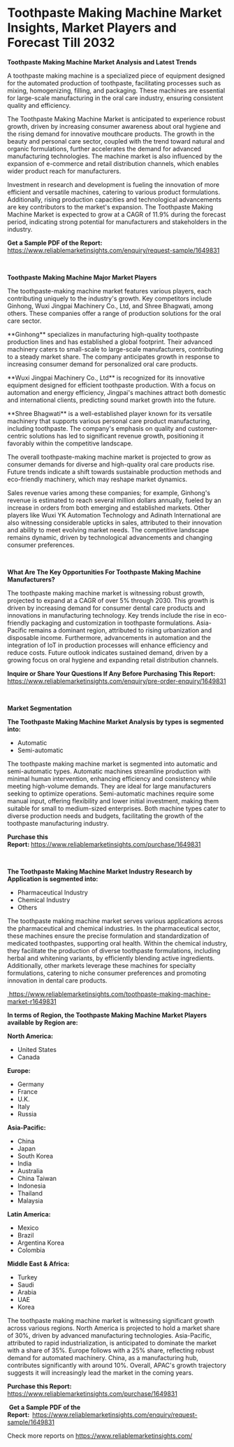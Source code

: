 <p><h1>Toothpaste Making Machine Market Insights, Market Players and Forecast Till 2032</h1></p><p><strong>Toothpaste Making Machine Market Analysis and Latest Trends</strong></p>
<p><p>A toothpaste making machine is a specialized piece of equipment designed for the automated production of toothpaste, facilitating processes such as mixing, homogenizing, filling, and packaging. These machines are essential for large-scale manufacturing in the oral care industry, ensuring consistent quality and efficiency.</p><p>The Toothpaste Making Machine Market is anticipated to experience robust growth, driven by increasing consumer awareness about oral hygiene and the rising demand for innovative mouthcare products. The growth in the beauty and personal care sector, coupled with the trend toward natural and organic formulations, further accelerates the demand for advanced manufacturing technologies. The machine market is also influenced by the expansion of e-commerce and retail distribution channels, which enables wider product reach for manufacturers.</p><p>Investment in research and development is fueling the innovation of more efficient and versatile machines, catering to various product formulations. Additionally, rising production capacities and technological advancements are key contributors to the market's expansion. The Toothpaste Making Machine Market is expected to grow at a CAGR of 11.9% during the forecast period, indicating strong potential for manufacturers and stakeholders in the industry.</p></p>
<p><strong>Get a Sample PDF of the Report:&nbsp;</strong> <a href="https://www.reliablemarketinsights.com/enquiry/request-sample/1649831?utm_campaign=3517&utm_medium=2&utm_source=Github&utm_content=ia&utm_term=09042025&utm_id=toothpaste-making-machine">https://www.reliablemarketinsights.com/enquiry/request-sample/1649831</a></p>
<p>&nbsp;</p>
<p><strong>Toothpaste Making Machine Major Market Players</strong></p>
<p><p>The toothpaste-making machine market features various players, each contributing uniquely to the industry's growth. Key competitors include Ginhong, Wuxi Jingpai Machinery Co., Ltd, and Shree Bhagwati, among others. These companies offer a range of production solutions for the oral care sector.</p><p>**Ginhong** specializes in manufacturing high-quality toothpaste production lines and has established a global footprint. Their advanced machinery caters to small-scale to large-scale manufacturers, contributing to a steady market share. The company anticipates growth in response to increasing consumer demand for personalized oral care products.</p><p>**Wuxi Jingpai Machinery Co., Ltd** is recognized for its innovative equipment designed for efficient toothpaste production. With a focus on automation and energy efficiency, Jingpai's machines attract both domestic and international clients, predicting sound market growth into the future.</p><p>**Shree Bhagwati** is a well-established player known for its versatile machinery that supports various personal care product manufacturing, including toothpaste. The company's emphasis on quality and customer-centric solutions has led to significant revenue growth, positioning it favorably within the competitive landscape.</p><p>The overall toothpaste-making machine market is projected to grow as consumer demands for diverse and high-quality oral care products rise. Future trends indicate a shift towards sustainable production methods and eco-friendly machinery, which may reshape market dynamics.</p><p>Sales revenue varies among these companies; for example, Ginhong's revenue is estimated to reach several million dollars annually, fueled by an increase in orders from both emerging and established markets. Other players like Wuxi YK Automation Technology and Adinath International are also witnessing considerable upticks in sales, attributed to their innovation and ability to meet evolving market needs. The competitive landscape remains dynamic, driven by technological advancements and changing consumer preferences.</p></p>
<p>&nbsp;</p>
<p><strong>What Are The Key Opportunities For Toothpaste Making Machine Manufacturers?</strong></p>
<p><p>The toothpaste making machine market is witnessing robust growth, projected to expand at a CAGR of over 5% through 2030. This growth is driven by increasing demand for consumer dental care products and innovations in manufacturing technology. Key trends include the rise in eco-friendly packaging and customization in toothpaste formulations. Asia-Pacific remains a dominant region, attributed to rising urbanization and disposable income. Furthermore, advancements in automation and the integration of IoT in production processes will enhance efficiency and reduce costs. Future outlook indicates sustained demand, driven by a growing focus on oral hygiene and expanding retail distribution channels.</p></p>
<p><strong>Inquire or Share Your Questions If Any Before Purchasing This Report:</strong> <a href="https://www.reliablemarketinsights.com/enquiry/pre-order-enquiry/1649831?utm_campaign=3517&utm_medium=2&utm_source=Github&utm_content=ia&utm_term=09042025&utm_id=toothpaste-making-machine">https://www.reliablemarketinsights.com/enquiry/pre-order-enquiry/1649831</a></p>
<p>&nbsp;</p>
<p><strong>Market Segmentation</strong></p>
<p><strong>The Toothpaste Making Machine Market Analysis by types is segmented into:</strong></p>
<p><ul><li>Automatic</li><li>Semi-automatic</li></ul></p>
<p><p>The toothpaste making machine market is segmented into automatic and semi-automatic types. Automatic machines streamline production with minimal human intervention, enhancing efficiency and consistency while meeting high-volume demands. They are ideal for large manufacturers seeking to optimize operations. Semi-automatic machines require some manual input, offering flexibility and lower initial investment, making them suitable for small to medium-sized enterprises. Both machine types cater to diverse production needs and budgets, facilitating the growth of the toothpaste manufacturing industry.</p></p>
<p><strong>Purchase this Report:&nbsp;</strong><a href="https://www.reliablemarketinsights.com/purchase/1649831?utm_campaign=3517&utm_medium=2&utm_source=Github&utm_content=ia&utm_term=09042025&utm_id=toothpaste-making-machine">https://www.reliablemarketinsights.com/purchase/1649831</a></p>
<p>&nbsp;</p>
<p><strong>The Toothpaste Making Machine Market Industry Research by Application is segmented into:</strong></p>
<p><ul><li>Pharmaceutical Industry</li><li>Chemical Industry</li><li>Others</li></ul></p>
<p><p>The toothpaste making machine market serves various applications across the pharmaceutical and chemical industries. In the pharmaceutical sector, these machines ensure the precise formulation and standardization of medicated toothpastes, supporting oral health. Within the chemical industry, they facilitate the production of diverse toothpaste formulations, including herbal and whitening variants, by efficiently blending active ingredients. Additionally, other markets leverage these machines for specialty formulations, catering to niche consumer preferences and promoting innovation in dental care products.</p></p>
<p><a href="https://www.reliablemarketinsights.com/toothpaste-making-machine-market-r1649831?utm_campaign=3517&utm_medium=2&utm_source=Github&utm_content=ia&utm_term=09042025&utm_id=toothpaste-making-machine">&nbsp;https://www.reliablemarketinsights.com/toothpaste-making-machine-market-r1649831</a></p>
<p><strong>In terms of Region, the Toothpaste Making Machine Market Players available by Region are:</strong></p>
<p>
    <p> <strong> North America: </strong>
        <ul>
            <li>United States</li>
            <li>Canada</li>
        </ul>
        </p> 
    <p> <strong> Europe: </strong>
        <ul>
            <li>Germany</li>
            <li>France</li>
            <li>U.K.</li>
            <li>Italy</li>
            <li>Russia</li>
        </ul>
        </p> 
    <p> <strong> Asia-Pacific: </strong>
        <ul>
            <li>China</li>
            <li>Japan</li>
            <li>South Korea</li>
            <li>India</li>
            <li>Australia</li>
            <li>China Taiwan</li>
            <li>Indonesia</li>
            <li>Thailand</li>
            <li>Malaysia</li>
        </ul>
        </p> 
    <p> <strong> Latin America: </strong>
        <ul>
            <li>Mexico</li>
            <li>Brazil</li>
            <li>Argentina Korea</li>
            <li>Colombia</li>
        </ul>
        </p> 
    <p> <strong> Middle East & Africa: </strong>
        <ul>
            <li>Turkey</li>
            <li>Saudi</li>
            <li>Arabia</li>
            <li>UAE</li>
            <li>Korea</li>
        </ul>
    </p>
    </p>
<p><p>The toothpaste making machine market is witnessing significant growth across various regions. North America is projected to hold a market share of 30%, driven by advanced manufacturing technologies. Asia-Pacific, attributed to rapid industrialization, is anticipated to dominate the market with a share of 35%. Europe follows with a 25% share, reflecting robust demand for automated machinery. China, as a manufacturing hub, contributes significantly with around 10%. Overall, APAC's growth trajectory suggests it will increasingly lead the market in the coming years.</p></p>
<p><strong>Purchase this Report: </strong><a href="https://www.reliablemarketinsights.com/purchase/1649831?utm_campaign=3517&utm_medium=2&utm_source=Github&utm_content=ia&utm_term=09042025&utm_id=toothpaste-making-machine">https://www.reliablemarketinsights.com/purchase/1649831</a></p>
<p>&nbsp;<strong>Get a Sample PDF of the Report:&nbsp;&nbsp;</strong><a href="https://www.reliablemarketinsights.com/enquiry/request-sample/1649831?utm_campaign=3517&utm_medium=2&utm_source=Github&utm_content=ia&utm_term=09042025&utm_id=toothpaste-making-machine">https://www.reliablemarketinsights.com/enquiry/request-sample/1649831</a></p>
<p><strong></strong></p>
<p>Check more reports on <a href="https://www.reliablemarketinsights.com/?utm_campaign=3517&utm_medium=2&utm_source=Github&utm_content=ia&utm_term=09042025&utm_id=toothpaste-making-machine">https://www.reliablemarketinsights.com/</a></p>